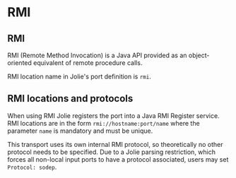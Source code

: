 # RMI

## RMI

RMI \(Remote Method Invocation\) is a Java API provided as an object-oriented equivalent of remote procedure calls.

RMI location name in Jolie's port definition is `rmi`.

## RMI locations and protocols

When using RMI Jolie registers the port into a Java RMI Register service. RMI locations are in the form `rmi://hostname:port/name` where the parameter `name` is mandatory and must be unique.

This transport uses its own internal RMI protocol, so theoretically no other protocol needs to be specified. Due to a Jolie parsing restriction, which forces all non-local input ports to have a protocol associated, users may set `Protocol: sodep`.
